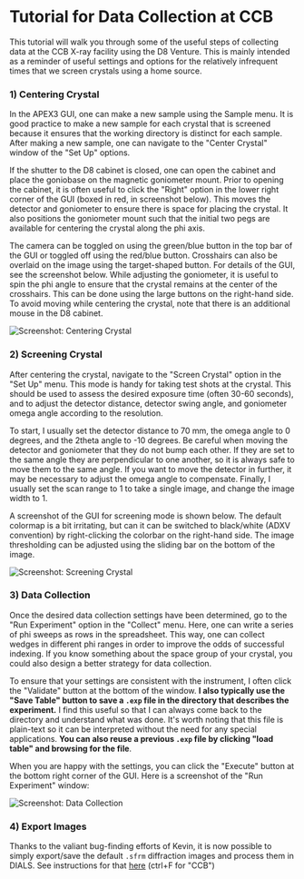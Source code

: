 # Tutorial for Data Collection at CCB

This tutorial will walk you through some of the useful steps of
collecting data at the CCB X-ray facility using the D8 Venture. This
is mainly intended as a reminder of useful settings and options for the
relatively infrequent times that we screen crystals using a home source. 

### 1) Centering Crystal

In the APEX3 GUI, one can make a new sample using the Sample menu. It is good
practice to make a new sample for each crystal that is screened because it ensures
that the working directory is distinct for each sample. After making a new sample, one
can navigate to the "Center Crystal" window of the "Set Up" options.

If the shutter to the D8 cabinet is closed, one can open the cabinet and
place the goniobase on the magnetic goniometer mount. Prior to opening the
cabinet, it is often useful to click the "Right" option in the lower right corner of the
GUI (boxed in red, in screenshot below). This moves the detector and goniometer to ensure there is space for placing the crystal.
It also positions the goniometer mount such that the initial two pegs are available for centering
the crystal along the phi axis.

The camera can be toggled on using the green/blue button in the top bar of the GUI or toggled off
using the red/blue button. Crosshairs can also be overlaid on the image using the target-shaped button. For
details of the GUI, see the screenshot below. While adjusting the goniometer, it is useful to spin the phi
angle to ensure that the crystal remains at the center of the crosshairs. This can be done using the large buttons on the
right-hand side. To avoid moving while centering the crystal, note that there is an additional mouse in the D8 cabinet. 

![Screenshot: Centering Crystal](/tutorial/images/GUI_CenterCrystal.PNG)

### 2) Screening Crystal

After centering the crystal, navigate to the "Screen Crystal" option in the "Set Up" menu. This mode is handy for taking test
shots at the crystal. This should be used to assess the desired exposure time (often 30-60 seconds), and to adjust the detector distance, detector
swing angle, and goniometer omega angle according to the resolution.

To start, I usually set the detector distance to 70 mm, the omega angle to 0 degrees, and the 2theta angle to -10 degrees. Be careful when moving
the detector and goniometer that they do not bump each other. If they are set to the same angle they are perpendicular to one another, so it is always
safe to move them to the same angle. If you want to move the detector in further, it may be necessary to adjust the omega angle to compensate. Finally,
I usually set the scan range to 1 to take a single image, and change the image width to 1.

A screenshot of the  GUI for screening mode is shown below. The default colormap is a bit irritating, but can it can be switched to black/white (ADXV convention)
by right-clicking the colorbar on the right-hand side. The image thresholding can be adjusted using the sliding bar on the bottom of the image.

![Screenshot: Screening Crystal](/tutorial/images/GUI_ScreenCrystal.PNG)

### 3) Data Collection

Once the desired data collection settings have been determined, go to the "Run Experiment" option in the "Collect" menu. Here, one can write a series of phi sweeps
as rows in the spreadsheet. This way, one can collect wedges in different phi ranges in order to improve the odds of successful indexing. If you know something about
the space group of your crystal, you could also design a better strategy for data collection.

To ensure that your settings are consistent with the instrument, I often
click the "Validate" button at the bottom of the window. **I also typically use the "Save Table" button to save a `.exp` file in the directory that describes the experiment.**
I find this useful so that I can always come back to the directory and understand what was done. It's worth noting that this file is plain-text so it can be interpreted
without the need for any special applications. **You can also reuse a previous `.exp` file by clicking "load table" and browsing for the file**.

When you are happy with the settings, you can click the "Execute" button at the bottom right corner of the GUI. Here is a screenshot of the "Run Experiment" window:

![Screenshot: Data Collection](/tutorial/images/GUI_PhiSweep.PNG)

### 4) Export Images

Thanks to the valiant bug-finding efforts of Kevin, it is now possible to simply export/save the default `.sfrm` diffraction images and process them in DIALS. See instructions for that [here](https://docs.google.com/document/d/12xUN9CjI-50afmi3HdK_QFJuVoU7rYkB7QkXr72WC7s/edit#heading=h.cmfixdmu3t8g) (ctrl+F for "CCB")
